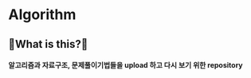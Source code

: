 # Algorithm

## 🤔What is this?🤔

#### **알고리즘**과 **자료구조**, **문제풀이기법**들을 upload 하고 다시 보기 위한 repository
